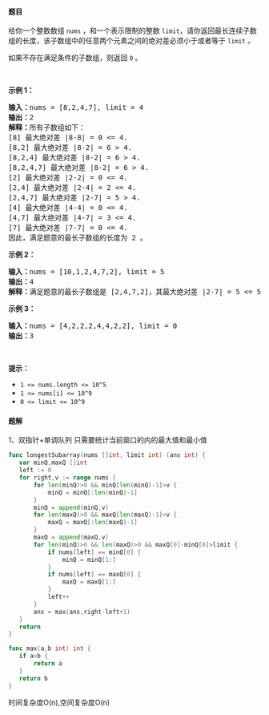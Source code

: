 #### 题目
<p>给你一个整数数组 <code>nums</code> ，和一个表示限制的整数 <code>limit</code>，请你返回最长连续子数组的长度，该子数组中的任意两个元素之间的绝对差必须小于或者等于 <code>limit</code><em> 。</em></p>

<p>如果不存在满足条件的子数组，则返回 <code>0</code> 。</p>

<p>&nbsp;</p>

<p><strong>示例 1：</strong></p>

<pre><strong>输入：</strong>nums = [8,2,4,7], limit = 4
<strong>输出：</strong>2 
<strong>解释：</strong>所有子数组如下：
[8] 最大绝对差 |8-8| = 0 &lt;= 4.
[8,2] 最大绝对差 |8-2| = 6 &gt; 4. 
[8,2,4] 最大绝对差 |8-2| = 6 &gt; 4.
[8,2,4,7] 最大绝对差 |8-2| = 6 &gt; 4.
[2] 最大绝对差 |2-2| = 0 &lt;= 4.
[2,4] 最大绝对差 |2-4| = 2 &lt;= 4.
[2,4,7] 最大绝对差 |2-7| = 5 &gt; 4.
[4] 最大绝对差 |4-4| = 0 &lt;= 4.
[4,7] 最大绝对差 |4-7| = 3 &lt;= 4.
[7] 最大绝对差 |7-7| = 0 &lt;= 4. 
因此，满足题意的最长子数组的长度为 2 。
</pre>

<p><strong>示例 2：</strong></p>

<pre><strong>输入：</strong>nums = [10,1,2,4,7,2], limit = 5
<strong>输出：</strong>4 
<strong>解释：</strong>满足题意的最长子数组是 [2,4,7,2]，其最大绝对差 |2-7| = 5 &lt;= 5 。
</pre>

<p><strong>示例 3：</strong></p>

<pre><strong>输入：</strong>nums = [4,2,2,2,4,4,2,2], limit = 0
<strong>输出：</strong>3
</pre>

<p>&nbsp;</p>

<p><strong>提示：</strong></p>

<ul>
	<li><code>1 &lt;= nums.length &lt;= 10^5</code></li>
	<li><code>1 &lt;= nums[i] &lt;= 10^9</code></li>
	<li><code>0 &lt;= limit &lt;= 10^9</code></li>
</ul>


 #### 题解
 1、双指针+单调队列
 只需要统计当前窗口的内的最大值和最小值
 ```go
func longestSubarray(nums []int, limit int) (ans int) {
    var minQ,maxQ []int
    left := 0
    for right,v := range nums {
        for len(minQ)>0 && minQ[len(minQ)-1]>v {
            minQ = minQ[:len(minQ)-1]
        }
        minQ = append(minQ,v)
        for len(maxQ)>0 && maxQ[len(maxQ)-1]<v {
            maxQ = maxQ[:len(maxQ)-1]
        }
        maxQ = append(maxQ,v)
        for len(minQ)>0 && len(maxQ)>0 && maxQ[0]-minQ[0]>limit {
            if nums[left] == minQ[0] {
                minQ = minQ[1:]
            }
            if nums[left] == maxQ[0] {
                maxQ = maxQ[1:]
            }
            left++
        }
        ans = max(ans,right-left+1)
    }
    return
}

func max(a,b int) int {
    if a>b {
        return a
    }
    return b
}
```
 时间复杂度O(n),空间复杂度O(n)